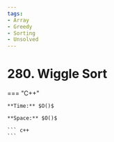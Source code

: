 ```yaml
---
tags:
- Array
- Greedy
- Sorting
- Unsolved
---
```



# 280. Wiggle Sort

=== "C++"

    **Time:** $O()$

    **Space:** $O()$

    ``` c++
    ```